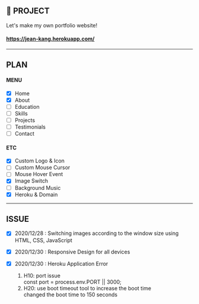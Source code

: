 ## 📝 PROJECT

Let's make my own portfolio website!

#### https://jean-kang.herokuapp.com/

---

## PLAN

#### MENU

- [x] Home
- [x] About
- [ ] Education
- [ ] Skills
- [ ] Projects
- [ ] Testimonials
- [ ] Contact

#### ETC

- [x] Custom Logo & Icon
- [ ] Custom Mouse Cursor
- [ ] Mouse Hover Event
- [x] Image Switch
- [ ] Background Music
- [x] Heroku & Domain

---

## ISSUE

- [x] 2020/12/28 : Switching images according to the window size using HTML, CSS, JavaScript

- [x] 2020/12/30 : Responsive Design for all devices

- [x] 2020/12/30 : Heroku Application Error

  <!-- https://devcenter.heroku.com/articles/error-codes -->

  1. H10: port issue  
     const port = process.env.PORT || 3000;

  <!-- tools.heroku.support/limits/boot_timeout -->

  2. H20: use boot timeout tool to increase the boot time  
     changed the boot time to 150 seconds
